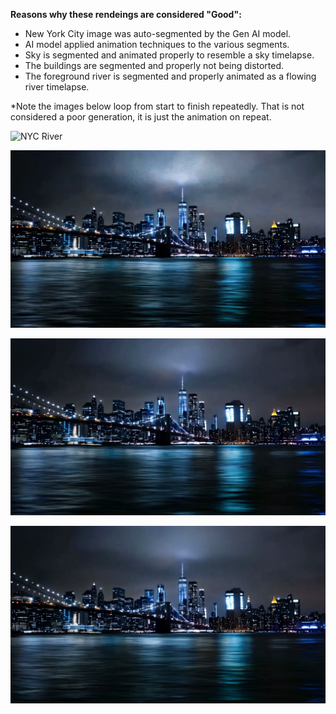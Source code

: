**Reasons why these rendeings are considered "Good":**  
  * New York City image was auto-segmented by the Gen AI model.  
  * AI model applied animation techniques to the various segments.  
  * Sky is segmented and animated properly to resemble a sky timelapse.  
  * The buildings are segmented and properly not being distorted.  
  * The foreground river is segmented and properly animated as a flowing river timelapse.  

*Note the images below loop from start to finish repeatedly. That is not considered a poor generation, it is just the animation on repeat.  

![NYC River](https://raw.githubusercontent.com/bartczernicki/StableDiffusion/main/ImgToVid/New-York-City-At-Night-River/Good/New-York-City-At-Night-River-Good-Ripples.webp)

![NYC River](https://raw.githubusercontent.com/bartczernicki/StableDiffusion/main/ImgToVid/New-York-City-At-Night-River/Good/New-York-City-At-Night-River-Good-Timelapse-Lightning.webp)

![NYC River](https://raw.githubusercontent.com/bartczernicki/StableDiffusion/main/ImgToVid/New-York-City-At-Night-River/Good/New-York-City-At-Night-River-Good-Timelapse-Darker.webp)

![NYC River](https://raw.githubusercontent.com/bartczernicki/StableDiffusion/main/ImgToVid/New-York-City-At-Night-River/Good/New-York-City-At-Night-River-Good-Timelapse-Sky.webp)
